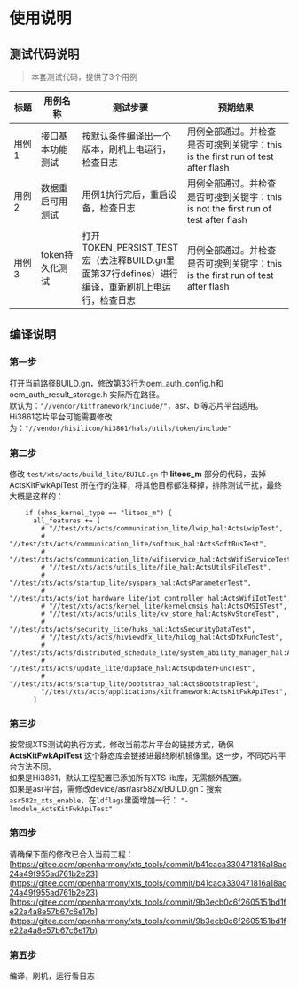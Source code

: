 # 使用说明

## 测试代码说明
> 本套测试代码，提供了3个用例

<table>
<thead>
<tr>
<th width="10%">标题</th>
<th width="15%">用例名称</th>
<th width="35%">测试步骤</th>
<th width="40%">预期结果</th>
</tr>
</thead>
<tbody>
<tr>
<td>用例1</td>
<td>接口基本功能测试</td>
<td>按默认条件编译出一个版本，刷机上电运行，检查日志</td>
<td>用例全部通过。并检查是否可搜到关键字：this is the first run of test after flash</td>
</tr>
<tr>
<td>用例2</td>
<td>数据重启可用测试</td>
<td>用例1执行完后，重启设备，检查日志</td>
<td>用例全部通过。并检查是否可搜到关键字：this is not the first run of test after flash</td>
</tr>
<tr>
<td>用例3</td>
<td>token持久化测试</td>
<td>打开 TOKEN_PERSIST_TEST 宏（去注释BUILD.gn里面第37行defines）进行编译，重新刷机上电运行，检查日志</td>
<td>用例全部通过。并检查是否可搜到关键字：this is the first run of test after flash</td>
</tr>
</tbody>
</table>


## 编译说明

### 第一步
打开当前路径BUILD.gn，修改第33行为oem_auth_config.h和oem_auth_result_storage.h 实际所在路径。  
默认为：`"//vendor/kitframework/include/"`，asr、bl等芯片平台适用。  
Hi3861芯片平台可能需要修改为：`"//vendor/hisilicon/hi3861/hals/utils/token/include"`

### 第二步
修改 `test/xts/acts/build_lite/BUILD.gn` 中 **liteos_m** 部分的代码，去掉 ActsKitFwkApiTest 所在行的注释，将其他目标都注释掉，排除测试干扰，最终大概是这样的：
```
    if (ohos_kernel_type == "liteos_m") {
      all_features += [
        # "//test/xts/acts/communication_lite/lwip_hal:ActsLwipTest",
        # "//test/xts/acts/communication_lite/softbus_hal:ActsSoftBusTest",
        # "//test/xts/acts/communication_lite/wifiservice_hal:ActsWifiServiceTest",
        # "//test/xts/acts/utils_lite/file_hal:ActsUtilsFileTest",
        # "//test/xts/acts/startup_lite/syspara_hal:ActsParameterTest",
        # "//test/xts/acts/iot_hardware_lite/iot_controller_hal:ActsWifiIotTest",
        # "//test/xts/acts/kernel_lite/kernelcmsis_hal:ActsCMSISTest",
        # "//test/xts/acts/utils_lite/kv_store_hal:ActsKvStoreTest",
        # "//test/xts/acts/security_lite/huks_hal:ActsSecurityDataTest",
        # "//test/xts/acts/hiviewdfx_lite/hilog_hal:ActsDfxFuncTest",
        # "//test/xts/acts/distributed_schedule_lite/system_ability_manager_hal:ActsSamgrTest",
        # "//test/xts/acts/update_lite/dupdate_hal:ActsUpdaterFuncTest",
        # "//test/xts/acts/startup_lite/bootstrap_hal:ActsBootstrapTest",
        "//test/xts/acts/applications/kitframework:ActsKitFwkApiTest",
      ]
```

### 第三步
按常规XTS测试的执行方式，修改当前芯片平台的链接方式，确保 **ActsKitFwkApiTest** 这个静态库会链接进最终刷机镜像里。这一步，不同芯片平台方法不同。  
如果是Hi3861，默认工程配置已添加所有XTS lib库，无需额外配置。  
如果是asr平台，需修改device/asr/asr582x/BUILD.gn：搜索`asr582x_xts_enable`，在`ldflags`里面增加一行： `"-lmodule_ActsKitFwkApiTest"`

### 第四步
请确保下面的修改已合入当前工程：   
[https://gitee.com/openharmony/xts_tools/commit/b41caca330471816a18ac24a49f955ad761b2e23](https://gitee.com/openharmony/xts_tools/commit/b41caca330471816a18ac24a49f955ad761b2e23)
[https://gitee.com/openharmony/xts_tools/commit/9b3ecb0c6f2605151bd1fe22a4a8e57b67c6e17b](https://gitee.com/openharmony/xts_tools/commit/9b3ecb0c6f2605151bd1fe22a4a8e57b67c6e17b)

### 第五步
编译，刷机，运行看日志
